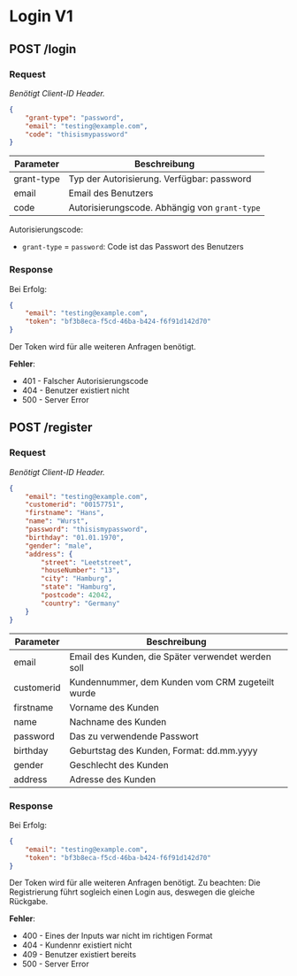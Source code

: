 # Login V1

## POST /login
### Request
_Benötigt Client-ID Header._
```json
{
    "grant-type": "password",
    "email": "testing@example.com",
    "code": "thisismypassword"
}
```
| Parameter  | Beschreibung |
|------------|--------------|
| grant-type | Typ der Autorisierung. Verfügbar: password |
| email      | Email des Benutzers |
| code       | Autorisierungscode. Abhängig von `grant-type` |

Autorisierungscode:
- `grant-type` = `password`: Code ist das Passwort des Benutzers

### Response
Bei Erfolg:
```json
{
    "email": "testing@example.com",
    "token": "bf3b8eca-f5cd-46ba-b424-f6f91d142d70"
}
```
Der Token wird für alle weiteren Anfragen benötigt.

__Fehler__:
- 401 - Falscher Autorisierungscode
- 404 - Benutzer existiert nicht
- 500 - Server Error


## POST /register
### Request
_Benötigt Client-ID Header._
```json
{
    "email": "testing@example.com",
    "customerid": "00157751",
    "firstname": "Hans",
    "name": "Wurst",
    "password": "thisismypassword",
    "birthday": "01.01.1970",
    "gender": "male",
    "address": {
        "street": "Leetstreet",
        "houseNumber": "13",
        "city": "Hamburg",
        "state": "Hamburg",
        "postcode": 42042,
        "country": "Germany"
    }
}
```
| Parameter  | Beschreibung |
|------------|--------------|
| email      | Email des Kunden, die Später verwendet werden soll |
| customerid | Kundennummer, dem Kunden vom CRM zugeteilt wurde |
| firstname  | Vorname des Kunden |
| name       | Nachname des Kunden |
| password   | Das zu verwendende Passwort |
| birthday   | Geburtstag des Kunden, Format: dd.mm.yyyy |
| gender     | Geschlecht des Kunden |
| address    | Adresse des Kunden |

### Response
Bei Erfolg:
```json
{
    "email": "testing@example.com",
    "token": "bf3b8eca-f5cd-46ba-b424-f6f91d142d70"
}
```
Der Token wird für alle weiteren Anfragen benötigt. Zu beachten: Die Registrierung führt sogleich einen Login aus, deswegen die gleiche Rückgabe.

__Fehler__:
- 400 - Eines der Inputs war nicht im richtigen Format
- 404 - Kundennr existiert nicht
- 409 - Benutzer existiert bereits
- 500 - Server Error
